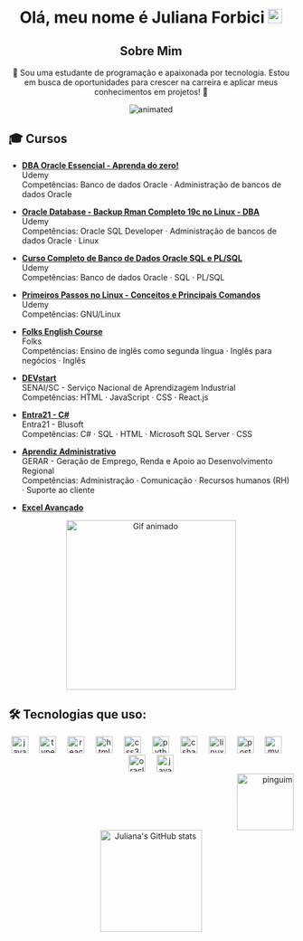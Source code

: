 <h1 align="center"> Olá, meu nome é Juliana Forbici <img src="https://media.giphy.com/media/hvRJCLFzcasrR4ia7z/giphy.gif" width="25px"> </h1>

<h2 align="center">Sobre Mim</h2>
<p align="center">
  🍄 Sou uma estudante de programação e apaixonada por tecnologia. Estou em busca de oportunidades para crescer na carreira e aplicar meus conhecimentos em projetos! 🍄
<div align="center">
  <img src="https://user-images.githubusercontent.com/70382532/138322189-2db8df52-9dcb-40a0-88a8-c365466bd33d.gif" alt="animated">
</div>

## 🎓 Cursos

- **[DBA Oracle Essencial - Aprenda do zero!](https://www.udemy.com/course/curso-dba-oracle/?utm_source=adwords&utm_medium=udemyads&utm_campaign=Search_DSA_GammaCatchall_NonP_la.PT_cc.BR&campaigntype=Search&portfolio=Brazil&language=PT&product=Course&test=&audience=DSA&topic=&priority=Gamma&utm_content=deal4584&utm_term=_._ag_171903008064_._ad_706479958704_._kw__._de_c_._dm__._pl__._ti_dsa-1456167871416_._li_1001698_._pd__._&matchtype=&gad_source=1&gclid=EAIaIQobChMInouNoda5iQMVMQytBh1P5C8CEAAYASAAEgIF8_D_BwE&couponCode=2021PM25)**  
  Udemy   
  Competências: Banco de dados Oracle · Administração de bancos de dados Oracle

- **[Oracle Database - Backup Rman Completo 19c no Linux - DBA](https://www.udemy.com/course/oracle-database-backup-rman-completo-19c-no-linux-dba/)**  
  Udemy  
  Competências: Oracle SQL Developer · Administração de bancos de dados Oracle · Linux

- **[Curso Completo de Banco de Dados Oracle SQL e PL/SQL](https://www.udemy.com/course/oracle-database-backup-rman-completa-19c-no-linux-dba/?utm_source=adwords&utm_medium=udemyads&utm_campaign=Webindex_Catchall_la.PT_cc.BR&campaigntype=Search&portfolio=Brazil&language=PT&product=Course&test=&audience=DSA&topic=&priority=&utm_content=deal4584&utm_term=_._ag_114148736799_._ad_485704569539_._kw__._de_c_._dm__._pl__._ti_dsa-49053582424_._li_1001698_._pd__._&matchtype=&gad_source=1&gclid=EAIaIQobChMIrsqlsNa5iQMVBgutBh30hhxaEAAYASAAEgJN6fD_BwE&couponCode=2021PM25)**  
  Udemy   
  Competências: Banco de dados Oracle · SQL · PL/SQL

- **[Primeiros Passos no Linux - Conceitos e Principais Comandos](https://www.udemy.com/course/primeiros-passos-no-linux/?utm_source=adwords&utm_medium=udemyads&utm_campaign=Webindex_Catchall_la.PT_cc.BR&campaigntype=Search&portfolio=Brazil&language=PT&product=Course&test=&audience=DSA&topic=&priority=&utm_content=deal4584&utm_term=_._ag_114148736799_._ad_485704569539_._kw__._de_c_._dm__._pl__._ti_dsa-510684693277_._li_1001698_._pd__._&matchtype=&gad_source=1&gclid=EAIaIQobChMI3uiPuta5iQMVAWFIAB0iVwVjEAAYASAAEgKURvD_BwE&couponCode=2021PM25)**  
  Udemy  
  Competências: GNU/Linux

- **[Folks English Course](https://guiamemo.com.br/blumenau-itoupava-central/folks-english-course)**  
  Folks   
  Competências: Ensino de inglês como segunda língua · Inglês para negócios · Inglês

- **[DEVstart](https://cursos.sesisenai.org.br/curso/devstart-desenvolvedor-front-end-react/522/oferta/81361)**  
  SENAI/SC - Serviço Nacional de Aprendizagem Industrial  
  Competências: HTML · JavaScript · CSS · React.js

- **[Entra21 - C#](https://www.entra21.com.br)**  
  Entra21 - Blusoft  
  Competências: C# · SQL · HTML · Microsoft SQL Server · CSS

- **[Aprendiz Administrativo](https://www.gerar.org.br/)**  
  GERAR - Geração de Emprego, Renda e Apoio ao Desenvolvimento Regional  
  Competências: Administração · Comunicação · Recursos humanos (RH) · Suporte ao cliente

- **[Excel Avançado](https://www.sp.senai.br/curso/excel-avancado/94033)**

<div align="center">
  <img src="https://www.icegif.com/wp-content/uploads/2023/12/icegif-118.gif" width="300" alt="Gif animado">
</div>

## 🛠️ Tecnologias que uso:

<div align="center">
  <img src="https://cdn.jsdelivr.net/gh/devicons/devicon/icons/javascript/javascript-original.svg" height="30" alt="javascript logo" />
  <img width="12" />
  <img src="https://cdn.jsdelivr.net/gh/devicons/devicon/icons/typescript/typescript-original.svg" height="30" alt="typescript logo" />
  <img width="12" />
  <img src="https://cdn.jsdelivr.net/gh/devicons/devicon/icons/react/react-original.svg" height="30" alt="react logo" />
  <img width="12" />
  <img src="https://cdn.jsdelivr.net/gh/devicons/devicon/icons/html5/html5-original.svg" height="30" alt="html5 logo" />
  <img width="12" />
  <img src="https://cdn.jsdelivr.net/gh/devicons/devicon/icons/css3/css3-original.svg" height="30" alt="css3 logo" />
  <img width="12" />
  <img src="https://cdn.jsdelivr.net/gh/devicons/devicon/icons/python/python-original.svg" height="30" alt="python logo" />
  <img width="12" />
  <img src="https://cdn.jsdelivr.net/gh/devicons/devicon/icons/csharp/csharp-original.svg" height="30" alt="csharp logo" />
  <img width="12" />
  <img src="https://cdn.jsdelivr.net/gh/devicons/devicon/icons/linux/linux-original.svg" height="30" alt="linux logo" />
  <img width="12" />
  <img src="https://cdn.jsdelivr.net/gh/devicons/devicon/icons/postgresql/postgresql-original.svg" height="30" alt="postgresql logo" />
  <img width="12" />
  <img src="https://cdn.jsdelivr.net/gh/devicons/devicon/icons/mysql/mysql-original.svg" height="30" alt="mysql logo" />
  <img width="12" />
  <img src="https://cdn.jsdelivr.net/gh/devicons/devicon/icons/oracle/oracle-original.svg" height="30" alt="oracle logo" />
  <img width="12" />
  <img src="https://cdn.jsdelivr.net/gh/devicons/devicon/icons/java/java-original.svg" height="30" alt="java logo" />
</div>

<div align="right">
  <img src="https://img1.picmix.com/output/stamp/thumb/5/7/5/4/1894575_2160f.gif" width="100" alt="pinguim">
</div>

<div align="center">
  <a href="https://github.com/JulianaForbici"> 
    <img height="180em" src="https://github-readme-stats.vercel.app/api?username=JulianaForbici&show_icons=true&theme=dracula&include_all_commits=false&count_private=true" alt="Juliana's GitHub stats"> 
  </a> 
</div>
